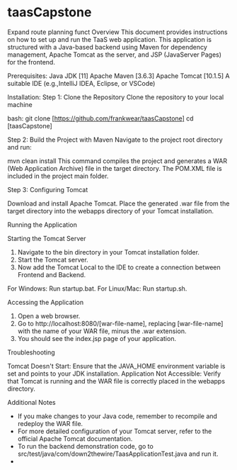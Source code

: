 # taasCapstone
Expand route planning funct
Overview
This document provides instructions on how to set up and run the TaaS web application. This application is structured with a Java-based backend using Maven for dependency management, Apache Tomcat as the server, and JSP (JavaServer Pages) for the frontend.

Prerequisites:
Java JDK [11]
Apache Maven [3.6.3]
Apache Tomcat [10.1.5]
A suitable IDE (e.g.,IntelliJ IDEA, Eclipse, or VSCode)

Installation:
Step 1: Clone the Repository
Clone the repository to your local machine

bash:
git clone [https://github.com/frankwear/taasCapstone]
cd [taasCapstone]

Step 2: Build the Project with Maven
Navigate to the project root directory and run:


mvn clean install
This command compiles the project and generates a WAR (Web Application Archive) file in the target directory.
The POM.XML file is included in the project main folder.

Step 3: Configuring Tomcat

Download and install Apache Tomcat.
Place the generated .war file from the target directory into the webapps directory of your Tomcat installation.

Running the Application

Starting the Tomcat Server

1) Navigate to the bin directory in your Tomcat installation folder.
2) Start the Tomcat server.
3) Now add the Tomcat Local to the IDE to create a connection between Frontend and Backend.

For Windows: Run startup.bat.
For Linux/Mac: Run startup.sh.

Accessing the Application

1) Open a web browser.
2) Go to http://localhost:8080/[war-file-name], replacing [war-file-name] with the name of your WAR file, minus the .war extension.
3) You should see the index.jsp page of your application.

Troubleshooting

Tomcat Doesn't Start: Ensure that the JAVA_HOME environment variable is set and points to your JDK installation.
Application Not Accessible: Verify that Tomcat is running and the WAR file is correctly placed in the webapps directory.

Additional Notes
- If you make changes to your Java code, remember to recompile and redeploy the WAR file.
- For more detailed configuration of your Tomcat server, refer to the official Apache Tomcat documentation.
- To run the backend demonstration code, go to src/test/java/com/down2thewire/TaasApplicationTest.java and run it.
- 
